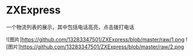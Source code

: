 # ZXExpress
一个物流列表的展示，其中包括电话高亮，点击拨打电话

![图片]https://github.com/13283347501/ZXExpress/blob/master/raw/1.png
![图片]https://github.com/13283347501/ZXExpress/blob/master/raw/2.png
